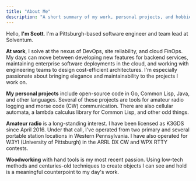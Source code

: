 ```yaml
---
title: "About Me"
description: "A short summary of my work, personal projects, and hobbies."
---
```


Hello, **I'm Scott**.  I'm a Pittsburgh-based software engineer and team lead at Solventum.

**At work**, I solve at the nexus of DevOps, site reliability, and cloud FinOps.  My days can move between developing new features for backend services, maintaining enterprise software deployments in the cloud, and working with engineering teams to design cost-efficient architectures.  I'm especially passionate about bringing elegance and maintainability to the projects I work on.

**My personal projects** include open-source code in Go, Common Lisp, Java, and other languages.  Several of these projects are tools for amateur radio logging and morse code (CW) communication.  There are also cellular automata, a lambda calculus library for Common Lisp, and other odd things.

**Amateur radio** is a long-standing interest.  I have been licensed as K3GDS since April 2016.  Under that call, I've operated from two primary and several portable station locations in Western Pennsylvania.  I have also operated for W3YI (University of Pittsburgh) in the ARRL DX CW and WPX RTTY contests.

**Woodworking** with hand tools is my most recent passion.  Using low-tech methods and centuries-old techniques to create objects I can see and hold is a meaningful counterpoint to my day's work.
